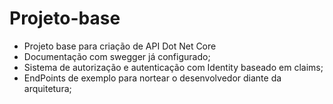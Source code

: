 # Projeto-base
- Projeto base para criação de API Dot Net Core
- Documentação com swegger já configurado;
- Sistema de autorização e autenticação com Identity baseado em claims;
- EndPoints de exemplo para nortear o desenvolvedor diante da arquitetura;
